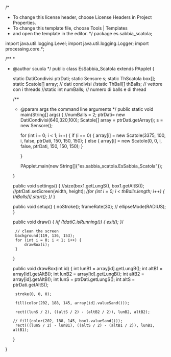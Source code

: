 /*
 * To change this license header, choose License Headers in Project Properties.
 * To change this template file, choose Tools | Templates
 * and open the template in the editor.
 */
package es.sabbia_scatola;

import java.util.logging.Level;
import java.util.logging.Logger;
import processing.core.*;

/**
 *
 * @author scuola
 */
public class EsSabbia_Scatola extends PApplet {

    static DatiCondivisi ptrDati;
    static Sensore s;
    static ThScatola box[];
    static Scatole[] array;
    // dati condivisi
    //static ThBall[] thBalls;    // vettore con i threads
    //static int numBalls;        // numero di balls e di thread

    /**
     * @param args the command line arguments
     */
    public static void main(String[] args) {
        //numBalls = 2;
        ptrDati= new DatiCondivisi(640,320,100);
        Scatole[] array = ptrDati.getArray();
        s = new Sensore();

        for (int i = 0; i < 1; i++) {
            if (i == 0) {
                array[i] = new Scatole(3375, 100, i, false, ptrDati, 150, 150, 150);
            } else {
                array[i] = new Scatole(0, 0, i, false, ptrDati, 150, 150, 150);
            }

        }

        PApplet.main(new String[]{"es.sabbia_scatola.EsSabbia_Scatola"});

    }

    public void settings() {
        //size(box1.getLungS(), box1.getAltS());
        //ptrDati.setScreen(width, height);
        /*for (int i = 0; i < thBalls.length; i++) {
            thBalls[i].start();
        }*/
    }

    public void setup() {
        noStroke();
        frameRate(30);
        // ellipseMode(RADIUS);
    }

    public void draw() {
        /*if (!datiC.isRunning()) {
            exit();
        }*/

        // clean the screen
        background(119, 136, 153);
        for (int i = 0; i < 1; i++) {
            drawBox(i);
        }

    }

    public void drawBox(int id) {
        int lunB1 = array[id].getLungB();
        int altB1 = array[id].getAltB();
        int lunB2 = array[id].getLungB();
        int altB2 = array[id].getAltB();
        int lunS = ptrDati.getLungS();
        int altS = ptrDati.getAltS();

        stroke(0, 0, 0);

        fill(color(202, 188, 145, array[id].valueSand()));

        rect((lunS / 2), ((altS / 2) - (altB2 / 2)), lunB2, altB2);

       // fill(color(202, 188, 145, box1.valueSand()));
        rect(((lunS / 2) - lunB1), ((altS / 2) - (altB1 / 2)), lunB1, altB1);
    }

}
